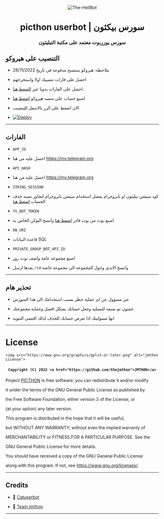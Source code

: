 <p align="center">
  <img src="https://telegra.ph/file/0a1a1689b01877a0e35ab.jpg" alt="The-HellBot">
</p>
<h1 align="center">
  <b> picthon userbot | سورس بيكثون</b>
</h1>

<h3 align="center">
  <b>سورس يوزربوت معتمد على مكتبة التيليثون</b>
</h3>



## التنصيب على هيروكو 

* ملاحظة: هيروكو ستصبح مدفوعة في تاريخ 28/11/2022

- احصل على فارات تنصيبك اولا واستخرجهم

- احصل على الفارات يدويا عبر [الضغط هنا](#الفارات).

- اصنع حساب على منصه هيروكو [اضغط هنا](dashboard.heroku.com)

- الان اضغط على الزر بالاسفل للتنصيب

- [![Deploy](https://www.herokucdn.com/deploy/button.svg)]([https://heroku.com/deploy](https://dashboard.heroku.com/new?template=https://github.com/picthon/temp))

  
------

## الفارات

- `APP_ID` 

* احصل عليه من هنا https://my.telegram.org

- `API_HASH` 

* احصل عليه من هنا https://my.telegram.org

- `STRING_SESSION`

* كود سيشن تيليثون او بايروجرام يفضل استخدام سيشن بايروجرام لتجاوز نسبه حذف الحساب [اضغط هنا](https://replit.com/@picthon/stringsession-picthon?v=1)

- `TG_BOT_TOKEN` 

* اصنع بوت من بوت فاذر [اضغط هنا](https://t.me/botfather) وانسخ التوكن الخاص به

- `DB_URI`

* قاعدة البيانات SQL

- `PRIVATE_GROUP_BOT_API_ID`

* اصنع مجموعة عامة واضف بوت [روز](https://t.me/MissRose_bot)

* بعدها ارسل `/id` وانسخ الايدي وحول المجموعة الى مجموعة خاصة

------

## تحذير هام

- غير مسؤول عن اي عملية حظر بسبب استخدامك الى هذا السورس 

- جمثون تم صنعه للتسلية وجعل حسابك بشكل افضل وحماية مجموعتك

- انها مسؤليتك اذا تعرض حسابك للحذف لذلك اقتضى التنويه

------

# License

<p align="center">

    <img src="https://www.gnu.org/graphics/gplv3-or-later.png" alt="jmthon License">

</p>

<h4 align="center">

    Copyright (C) 2022 <a href="https://github.com/thejmthon">JMTHON</a>

</h4>

Project [PICTHON](https://github.com/picthon/picthon) is free software: you can redistribute it and/or modify

it under the terms of the GNU General Public License as published by

the Free Software Foundation, either version 3 of the License, or

(at your option) any later version.

This program is distributed in the hope that it will be useful,

but WITHOUT ANY WARRANTY; without even the implied warranty of

MERCHANTABILITY or FITNESS FOR A PARTICULAR PURPOSE.  See the

GNU General Public License for more details.

You should have received a copy of the GNU General Public License

along with this program. If not, see <https://www.gnu.org/licenses/>.

------

## Credits

- 💖 [Catuserbot](https://github.com/TgCatUB/catuserbot)

- 💖 [Team jmthon](https://t.me/PICTH0N)

------
